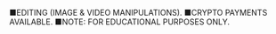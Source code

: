 ■EDITING (IMAGE & VIDEO MANIPULATIONS).
■CRYPTO PAYMENTS AVAILABLE.
■NOTE: FOR EDUCATIONAL PURPOSES ONLY.